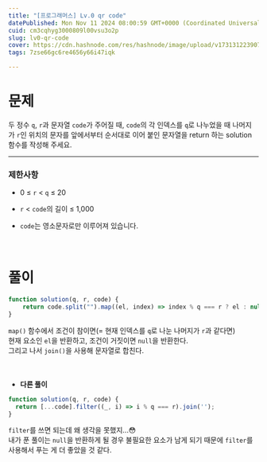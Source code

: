 ```yaml
---
title: "[프로그래머스] Lv.0 qr code"
datePublished: Mon Nov 11 2024 08:00:59 GMT+0000 (Coordinated Universal Time)
cuid: cm3cqhyg3000809l00vsu3o2p
slug: lv0-qr-code
cover: https://cdn.hashnode.com/res/hashnode/image/upload/v1731312239076/223ce918-4ee2-4aee-8d4f-00a1a8074799.png
tags: 7zse66gc6re4656y66i47iqk

---
```


# 문제

두 정수 `q`, `r`과 문자열 `code`가 주어질 때, `code`의 각 인덱스를 `q`로 나누었을 때 나머지가 `r`인 위치의 문자를 앞에서부터 순서대로 이어 붙인 문자열을 return 하는 solution 함수를 작성해 주세요.

---

### 제한사항

* 0 ≤ `r` &lt; `q` ≤ 20
    
* `r` &lt; `code`의 길이 ≤ 1,000
    
* `code`는 영소문자로만 이루어져 있습니다.
    

ㅤ

# 풀이

```jsx
function solution(q, r, code) {
    return code.split("").map((el, index) => index % q === r ? el : null).join("")
}
```

`map()` 함수에서 조건이 참이면(= 현재 인덱스를 `q`로 나눈 나머지가 `r`과 같다면)  
현재 요소인 `el`을 반환하고, 조건이 거짓이면 `null`을 반환한다.  
그리고 나서 `join()`을 사용해 문자열로 합친다.

ㅤ

* **다른 풀이**
    

```jsx
function solution(q, r, code) {
  return [...code].filter((_, i) => i % q === r).join('');
}
```

`filter`를 쓰면 되는데 왜 생각을 못했지...😳  
내가 푼 풀이는 `null`을 반환하게 될 경우 불필요한 요소가 남게 되기 때문에 `filter`를 사용해서 푸는 게 더 좋았을 것 같다.

ㅤ